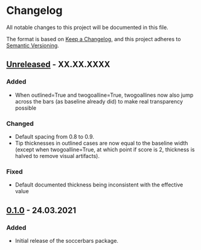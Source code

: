 <!-- markdownlint-disable MD022 MD024 MD032 -->
# Changelog
All notable changes to this project will be documented in this file.

The format is based on [Keep a Changelog](https://keepachangelog.com/en/1.0.0/),
and this project adheres to [Semantic Versioning](https://semver.org/spec/v2.0.0.html).

## [Unreleased] - XX.XX.XXXX
### Added
- When outlined=True and twogoalline=True, twogoallines now also jump across the bars (as baseline already did) to make real transparency possible

### Changed
- Default spacing from 0.8 to 0.9.
- Tip thicknesses in outlined cases are now equal to the baseline width (except when twogoalline=True, at which point if score is 2, thickness is halved to remove visual artifacts).

### Fixed
- Default documented thickness being inconsistent with the effective value

## [0.1.0] - 24.03.2021
### Added
- Initial release of the soccerbars package.

[Unreleased]: https://github.com/meakbiyik/soccerbars/compare/v0.1.0...HEAD
[0.1.0]: https://github.com/meakbiyik/soccerbars/releases/tag/v0.1.0
